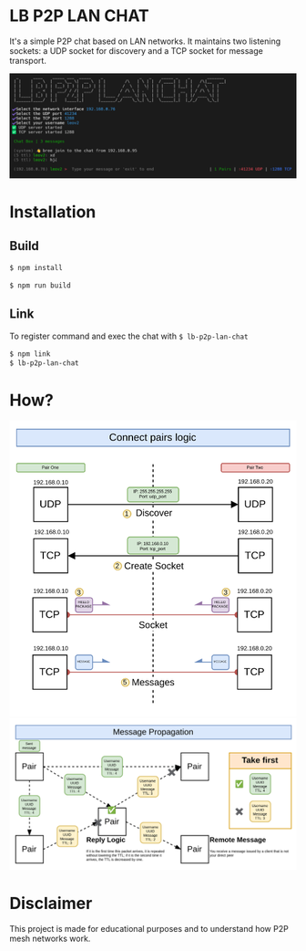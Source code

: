 # LB P2P LAN CHAT

It's a simple P2P chat based on LAN networks. It maintains two listening sockets: a UDP socket for discovery and a TCP socket for message transport.

![screenshot1](./assets/screenshot1.png)

# Installation

## Build

```bash
$ npm install
```

```bash
$ npm run build
```

## Link

To register command and exec the chat with `$ lb-p2p-lan-chat`

```bash
$ npm link
$ lb-p2p-lan-chat
```

# How?

![connect-pairs-logic](./assets/connect-pairs-logic.png)
![message-propagation](./assets/message-propagation.png)

# Disclaimer

This project is made for educational purposes and to understand how P2P mesh networks work.
